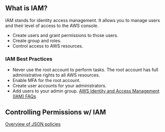 ## What is IAM?
IAM stands for identity access management. It allows you to manage users and their level of access to the AWS console.
- Create users and grant permissions to those users.
- Create group and roles.
- Control access to AWS resources.

### IAM Best Practices
- Never use the root account to perform tasks. The root account has full administrative rights to all AWS resources.
- Enable MFA for the root account.
- Create user accounts for your administrators.
- Add users to your admin group.
[AWS Identity and Access Management (IAM) FAQs](https://aws.amazon.com/iam/faqs/)


## Controlling Permissions w/ IAM
[Overview of JSON policies](https://docs.aws.amazon.com/IAM/latest/UserGuide/access_policies.html#access_policies-json)
